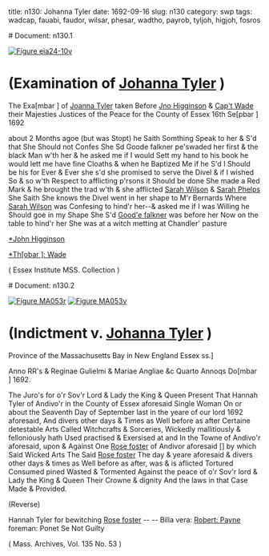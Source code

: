 title: n130: Johanna Tyler
date: 1692-09-16
slug: n130
category: swp
tags: wadcap, fauabi, faudor, wilsar, phesar, wadtho, payrob, tyljoh, higjoh, fosros


<div markdown class="doc" id="n130.1"># Document: n130.1

[![Figure eia24-10v](archives/essex/eia/gifs/eia24-10v.gif)](archives/essex/eia/large/eia24-10v.jpg)

# (Examination of [Johanna Tyler](/tag/tyljoh.html) )

The Exa[mbar ] of [Joanna Tyler](/tag/tyljoh.html) taken Before [Jno Higginson](/tag/higjoh.html) & [Cap't Wade](/tag/wadcap.html) their Majesties Justices of the Peace for the County of Essex 16th Se[pbar ] 1692 

about 2 Months agoe (but was Stopt) he Saith Somthing Speak to her & S'd that She Should not Confes She Sd Goode falkner pe'swaded her first & the black Man w'th her & he asked me if I would Sett my hand to his book he would lett me have fine Cloaths & when he Baptized Me if he S'd I Should be his for Ever & Ever she s'd she promised to serve the Divel & if I wished So & so w'th Respect to afflicting p'rsons it Should be done She made a Red Mark & he brought the trad w'th & she afflicted [Sarah Wilson](/tag/wilsar.html) & [Sarah Phelps](/tag/phesar.html) She Saith She knows the Divel went in her shape to M'r Bernards  Where [Sarah Wilson](/tag/wilsar.html) was Confesing to hind'r her--& asked me if I was Willing he Should goe in my Shape She S'd [Good'e falkner](/tag/fauabi.html) was before her Now on the table to hind'r her She was at a witch metting at Chandler' pasture

[*John Higginson](/tag/higjoh.html)

[*Th[obar ]: Wade](/tag/wadtho.html)

( Essex Institute MSS. Collection )
</div><div markdown class="doc" id="n130.2"># Document: n130.2

[![Figure MA053r](archives/MA135/small/MA053r.jpg)](archives/MA135/large/MA053r.jpg)
[![Figure MA053v](archives/MA135/small/MA053v.jpg)](archives/MA135/large/MA053v.jpg)

# (Indictment v. [Johanna Tyler](/tag/tyljoh.html) )

Province of the Massachusetts Bay in New England Essex ss.] 

Anno RR's & Reginae Gulielmi & Mariae Angliae &c Quarto Annoqs Do[mbar ] 1692. 

 

The Juro's for o'r Sov'r Lord & Lady the King & Queen Present That Hannah Tyler of Andivo'r in the County of Essex aforesaid Single Woman On or about the Seaventh Day of September last in the yeare of our lord 1692 aforesaid, And divers other days & Times as Well before as after Certaine detestable Arts Called Witchcrafts & Sorceries, Wickedly mallitiously & felloniously hath Used practised & Exersised at and In the Towne of Andivo'r aforesaid, upon & Against One [Rose foster](/tag/fosros.html) of Andivor aforesaid [] by which Said Wicked Arts The Said [Rose foster](/tag/fosros.html) The day & yeare aforesaid & divers other days & times as Well before as after, was & is aflicted Tortured Consumed pined Wasted & Tormented Against the peace of o'r Sov'r lord & Lady the King & Queen Their Crowne & dignity And the laws in that Case Made & Provided.

(Reverse) 

Hannah Tyler for bewitching [Rose foster](/tag/fosros.html) -- -- Billa vera: [Robert: Payne](/tag/payrob.html) foreman: Ponet Se Not Guilty

( Mass. Archives, Vol. 135 No. 53 )
</div>